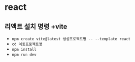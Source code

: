 # react
## 리액트 설치 명령 +vite
* `npm create vite@latest 생성프로젝트명 -- --template react`
* `cd 이동프로젝트명`
* `npm install`
* `npm run dev`